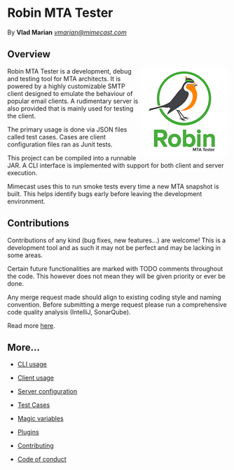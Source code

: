 Robin MTA Tester
================
By **Vlad Marian** *<vmarian@mimecast.com>*


Overview
--------
<img align="right" width="200" height="200" src="doc/logo.jpg">
Robin MTA Tester is a development, debug and testing tool for MTA architects.
It is powered by a highly customizable SMTP client designed to emulate the behaviour of popular email clients.
A rudimentary server is also provided that is mainly used for testing the client.

The primary usage is done via JSON files called test cases.
Cases are client configuration files ran as Junit tests.

This project can be compiled into a runnable JAR.
A CLI interface is implemented with support for both client and server execution.

Mimecast uses this to run smoke tests every time a new MTA snapshot is built.
This helps identify bugs early before leaving the development environment.


Contributions
-------------
Contributions of any kind (bug fixes, new features...) are welcome!
This is a development tool and as such it may not be perfect and may be lacking in some areas.

Certain future functionalities are marked with TODO comments throughout the code.
This however does not mean they will be given priority or ever be done.

Any merge request made should align to existing coding style and naming convention.
Before submitting a merge request please run a comprehensive code quality analysis (IntelliJ, SonarQube).

Read more [here](contributing.md).


More...
-------
- [CLI usage](doc/cli.md)
- [Client usage](doc/client.md)
- [Server configuration](doc/server.md)


- [Test Cases](doc/case.md)
- [Magic variables](doc/magic.md)
- [Plugins](doc/plugin.md)


- [Contributing](contributing.md)
- [Code of conduct](code_of_conduct.md)
